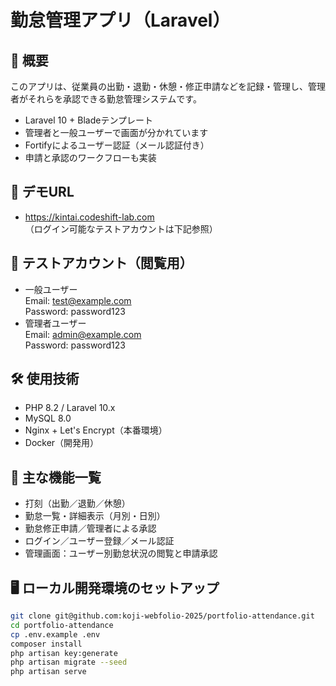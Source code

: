 # 勤怠管理アプリ（Laravel）

## 📌 概要
このアプリは、従業員の出勤・退勤・休憩・修正申請などを記録・管理し、管理者がそれらを承認できる勤怠管理システムです。

- Laravel 10 + Bladeテンプレート
- 管理者と一般ユーザーで画面が分かれています
- Fortifyによるユーザー認証（メール認証付き）
- 申請と承認のワークフローも実装

## 🔗 デモURL
- https://kintai.codeshift-lab.com  
（ログイン可能なテストアカウントは下記参照）

## 👤 テストアカウント（閲覧用）
- 一般ユーザー  
  Email: test@example.com  
  Password: password123  
- 管理者ユーザー  
  Email: admin@example.com  
  Password: password123  

## 🛠 使用技術
- PHP 8.2 / Laravel 10.x
- MySQL 8.0
- Nginx + Let's Encrypt（本番環境）
- Docker（開発用）

## 🧪 主な機能一覧
- 打刻（出勤／退勤／休憩）
- 勤怠一覧・詳細表示（月別・日別）
- 勤怠修正申請／管理者による承認
- ログイン／ユーザー登録／メール認証
- 管理画面：ユーザー別勤怠状況の閲覧と申請承認

## 🖥 ローカル開発環境のセットアップ

```bash
git clone git@github.com:koji-webfolio-2025/portfolio-attendance.git
cd portfolio-attendance
cp .env.example .env
composer install
php artisan key:generate
php artisan migrate --seed
php artisan serve
